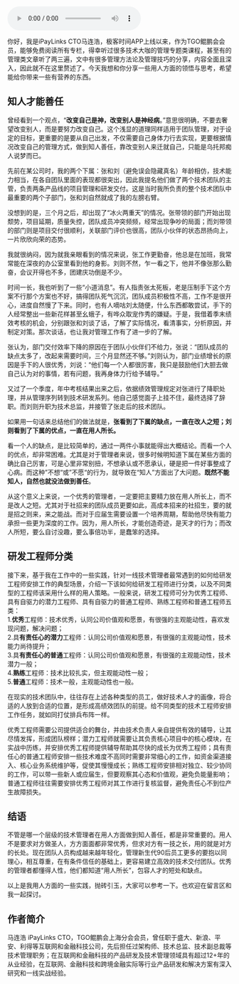 <audio title="第178讲 _ 马连浩：用人的关键在于用人所长，而非改人之短" src="https://static001.geekbang.org/resource/audio/80/ab/80485e0198dfc5f2a7567dcf381af5ab.mp3" controls="controls"></audio> 
<p>你好，我是iPayLinks CTO马连浩，极客时间APP上线以来，作为TGO鲲鹏会会员，能够免费阅读所有专栏，得幸听过很多技术大咖的管理专题类课程，甚至有的管理类文章听了两三遍，文中有很多管理方法论及管理技巧的分享，内容全面且深入，因此就不在这里赘述了。今天我想和你分享一些用人方面的领悟与思考，希望能给你带来一些有营养的东西。</p><h2>知人才能善任</h2><p>曾经看到一个观点，“<strong>改变自己是神，改变别人是神经病</strong>。”意思很明确，不要去奢望改变别人，而是要努力改变自己。这个浅显的道理同样适用于团队管理，对于设定的目标，更重要的是要从自己出发，不仅需要自己身体力行去实现，更要根据情况改变自己的管理方式，做到知人善任，靠改变别人来迁就自己，只能是乌托邦痴人说梦而已。</p><p>先前在某公司时，我的两个下属：张和刘（避免误会隐藏真名）年龄相仿，技术能力相当，在各自团队里面的表现都很突出，因此我提名他们做了两个技术团队的主管，负责两条产品线的项目管理和研发交付。这是当时我所负责的整个技术团队中最重要的两个子部门，张和刘自然就成了我的左膀右臂。</p><p>没想到的是，三个月之后，却出现了“冰火两重天”的情况。张带领的部门开始出现颓势，项目延期，质量失控，团队成员冲突频频，经常出现争吵的局面；而刘带领的部门则是项目交付很顺利，关联部门评价也很高，团队小伙伴的状态昂扬向上，一片欣欣向荣的态势。</p><!-- [[[read_end]]] --><p>我就很纳闷，因为就我亲眼看到的情况来说，张工作更勤奋，他总是在加班，我常常能在深夜的办公室里看到他的身影。刘则不然，乍一看之下，他并不像张那么勤奋，会议开得也不多，团建庆功倒是不少。</p><p>时间一长，我也听到了一些“小道消息”。有人指责张太死板，老是压制手下这个方案不行那个方案也不好，搞得团队死气沉沉，团队成员积极性不高，工作不是很开心，进度自然慢了下来。同时，也有人嘀咕刘太随便，什么东西都敢尝试，手下的人经常整出一些新花样甚至幺蛾子，有哗众取宠作秀的嫌疑。于是，我借着季末绩效考核的机会，分别跟张和刘谈了话，了解了实际情况，看清事实，分析原因，并制定对策。那次谈话，也让我对管理工作有了进一步的了解。</p><p>张认为，部门交付效率下降的原因在于团队小伙伴们不给力，张说：“团队成员的缺点太多了，改起来需要时间，三个月显然还不够。”刘则认为，部门业绩增长的原因是手下的人很优秀，刘说：“他们每一个人都很厉害，我只是鼓励他们大胆去做自己认为对的事情，若有问题，我再身体力行给予辅导。”</p><p>又过了一个季度，年中考核结果出来之后，依据绩效管理规定对张进行了降职处理，并从管理序列转到技术研发系列。他自己感觉面子上挂不住，最终选择了辞职。而刘则升职为技术总监，并接管了张走后的技术团队。</p><p>如果用一句话来总结他们的做法就是，<strong>张看到了下属的缺点，一直在改人之短；刘则看到了下属的优点，一直在用人所长。</strong></p><p>看一个人的缺点，是比较简单的，通过一两件小事就能得出大概结论。而看一个人的优点，却非常困难。尤其是对于管理者来说，很多时候明知道下属在某些方面的确比自己厉害，可是心里非常别扭，不想承认或不愿承认，硬是把一件好事整成了心病。而这种”不想“或”不愿“的行为，就导致在“知人”方面出了大问题。<strong>既然不能知人，自然也就没法做到善任</strong>。</p><p>从这个意义上来说，一个优秀的管理者，一定要把主要精力放在用人所长上，而不是改人之短。尤其对于社招来的团队成员更要如此，高成本招来的社招生，要的就是招之则来，来之能战。而对于应届生需要设置一个培养周期，帮助他尽快有能力承担一些更为深度的工作。因为，用人所长，才能创造奇迹，是天才的行为；而改人所短，要么自讨没趣，要么事倍功半，是蠢笨的选择。</p><h2>研发工程师分类</h2><p>接下来，基于我在工作中的一些实践，针对一线技术管理者最常遇到的如何给研发工程师安排工作的典型场景，介绍一下该如何给研发工程师进行分类，以及不同类型的工程师该采用什么样的用人策略。一般来说，研发工程师可分为优秀工程师、具有自驱力的潜力工程师、具有自驱力的普通工程师、熟练工程师和普通工程师五类：<br>
1.<strong>优秀</strong>工程师：技术优秀，认同公司价值观和愿景，有很强的主观能动性，喜欢发现问题，解决问题；<br>
2.具<strong>有责任心的潜力</strong>工程师：认同公司价值观和愿景，有很强的主观能动性，技术能力尚待提升；<br>
3.具<strong>有责任心的普通</strong>工程师：认同公司价值观和愿景，有很强的主观能动性，技术潜力一般；<br>
4.<strong>熟练</strong>工程师：技术比较扎实，但主观能动性一般；<br>
5.<strong>普通</strong>工程师：技术一般，主观能动性也一般。</p><p>在现实的技术团队中，往往存在上述各种类型的员工，做好技术人才的画像，将合适的人放到合适的位置，是形成高绩效团队的前提。给不同类型的技术工程师安排工作任务，就如同打仗排兵布阵一样。</p><p>优秀工程师需要公司提供适合的舞台，并由技术负责人亲自提供有效的辅导，让其尽情发挥，形成团队榜样；潜力工程师就需要让其负责核心项目中的核心模块，在实战中历练，并安排优秀工程师提供辅导帮助其尽快的成长为优秀工程师；具有责任心的普通工程师安排一些技术难度不高同时需要非常细心的工作，如资金渠道接入、核心业务系统维护等，促使其慢慢成长；熟练工程师安排相对独立、较少协同的工作，可以带一些新人或应届生，但要观察其心态和价值观，避免负能量影响；普通工程师往往需要安排优秀工程师对其工作进行复核监督，避免责任心不到位产生故障损失。</p><h2>结语</h2><p>不管是哪一个层级的技术管理者在用人方面做到知人善任，都是非常重要的。用人不是要求对方做圣人，方方面面都非常优秀，但求对方有一技之长，用的就是对方的长处。现在团队人员构成越来越年轻化，管理新生代90后员工更多的要抱以同理心，相互尊重，在有条件信任的基础上，更容易建立高效的技术交付团队。优秀的管理者都懂得人性，他们都知道“用人所长”，包容人才的短处和缺点。</p><p>以上是我用人方面的一些实践，抛砖引玉，大家可以参考一下。也欢迎在留言区和我一起探讨。</p><h2>作者简介</h2><p>马连浩 iPayLinks CTO，TGO鲲鹏会上海分会会员，曾任职于盛大、新浪、平安、利得等互联网和金融科技公司，先后担任过架构师、技术总监、技术副总裁等技术管理职务；在互联网和金融科技的产品研发及技术管理领域具有超过12+年的从业经验，在互联网、金融科技和跨境金融实际等行业产品研发和解决方案有深入研究和一线实战经验。</p><p></p>